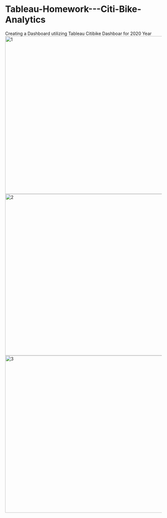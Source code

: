 # Tableau-Homework---Citi-Bike-Analytics
Creating a Dashboard utilizing Tableau
Citibike Dashboar for 2020 Year
<img width="508" alt="1" src="https://user-images.githubusercontent.com/81937887/131430430-8c06b9a3-87a8-4b6a-ba0a-f8d11b916470.PNG">
<img width="520" alt="2" src="https://user-images.githubusercontent.com/81937887/131430473-130ca406-6d56-4b97-a726-9237d26e038c.PNG">
<img width="506" alt="3" src="https://user-images.githubusercontent.com/81937887/131430482-0da7902d-debb-44b8-84b1-ec8bed310586.PNG">
